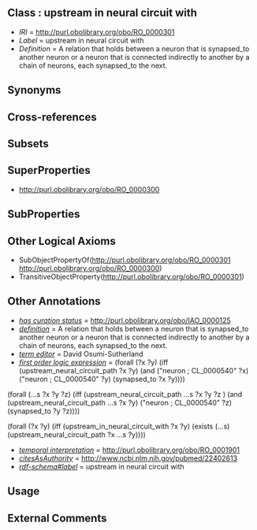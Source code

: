 
## Class : upstream in neural circuit with

 * *IRI* = http://purl.obolibrary.org/obo/RO_0000301
 * *Label* = upstream in neural circuit with
 * *Definition* = A relation that holds between a neuron that is synapsed_to another neuron or a neuron that is connected indirectly to another by a chain of neurons, each synapsed_to the next.

## Synonyms


## Cross-references


## Subsets


## SuperProperties

 * <http://purl.obolibrary.org/obo/RO_0000300>

## SubProperties


## Other Logical Axioms

 * SubObjectPropertyOf(<http://purl.obolibrary.org/obo/RO_0000301> <http://purl.obolibrary.org/obo/RO_0000300>)
 * TransitiveObjectProperty(<http://purl.obolibrary.org/obo/RO_0000301>)

## Other Annotations

 * *[has curation status](../../IAO/14/IAO_0000114.md)* = http://purl.obolibrary.org/obo/IAO_0000125
 * *[definition](../../IAO/15/IAO_0000115.md)* = A relation that holds between a neuron that is synapsed_to another neuron or a neuron that is connected indirectly to another by a chain of neurons, each synapsed_to the next.
 * *[term editor](../../IAO/17/IAO_0000117.md)* = David Osumi-Sutherland
 * *[first order logic expression](../../IAO/26/IAO_0000426.md)* = (forall (?x ?y) 
	(iff 
		(upstream_neural_circuit_path  ?x ?y)
		(and
			("neuron ; CL_0000540" ?x)
			("neuron ; CL_0000540" ?y)
			(synapsed_to ?x ?y))))


(forall (...s ?x ?y ?z) 
	(iff 
		(upstream_neural_circuit_path ...s ?x ?y ?z )
		(and
			(upstream_neural_circuit_path ...s ?x ?y)
			("neuron ; CL_0000540" ?z)
			(synapsed_to ?y ?z))))
			
(forall (?x ?y) 
	(iff 
		(upstream_in_neural_circuit_with ?x ?y)
		(exists (...s)
			(upstream_neural_circuit_path  ?x ...s ?y))))
 * *[temporal interpretation](../../RO/00/RO_0001900.md)* = http://purl.obolibrary.org/obo/RO_0001901
 * *[citesAsAuthority](../../ty/citesAsAuthority.md)* = http://www.ncbi.nlm.nih.gov/pubmed/22402613
 * *[rdf-schema#label](../../el/rdf-schema#label.md)* = upstream in neural circuit with

## Usage


## External Comments

